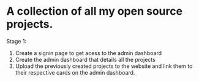 # A collection of all my open source projects.

Stage 1:
<ol>
<li>Create a signin page to get acess to the admin dashboard
<li>Create the admin dashboard that details all the projects
<li> Upload the previously created projects to the website and link them to their respective cards on the admin dashboard.